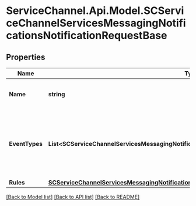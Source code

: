 # ServiceChannel.Api.Model.SCServiceChannelServicesMessagingNotificationsNotificationRequestBase

## Properties

Name | Type | Description | Notes
------------ | ------------- | ------------- | -------------
**Name** | **string** | The user-friendly name for the subscription. | 
**EventTypes** | **List&lt;SCServiceChannelServicesMessagingNotificationsNotificationRequestBase.EventTypesEnum&gt;** | The list of events to subscribe to. Events within one subscription should belong to one object. | 
**Rules** | [**SCServiceChannelServicesMessagingNotificationsNotificationSubscriptionsRules**](SCServiceChannelServicesMessagingNotificationsNotificationSubscriptionsRules.md) |  | [optional] 

[[Back to Model list]](../README.md#documentation-for-models) [[Back to API list]](../README.md#documentation-for-api-endpoints) [[Back to README]](../README.md)

